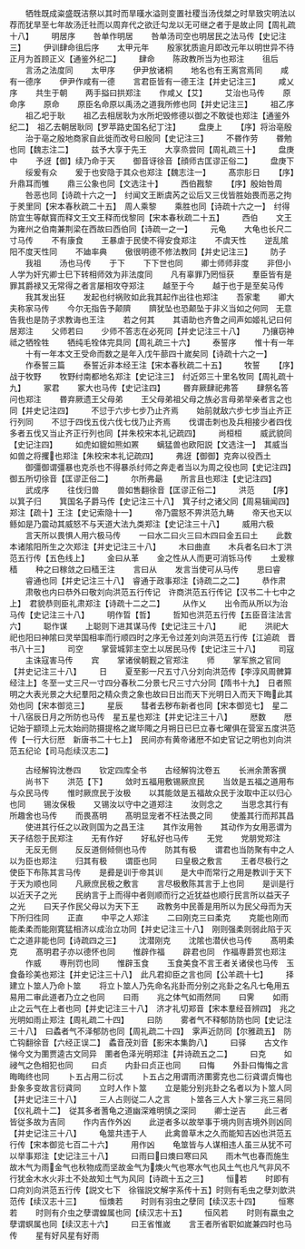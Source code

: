 <!-- { "loadSidebar": true } -->
　　牺牲既成粢盛既洁祭以其时而旱暵水溢则变置社稷当汤伐桀之时旱致灾明法以荐而犹旱至七年故汤迁社而以周弃代之欲迁勾龙以无可继之者于是故止同【周礼疏十八】
　　明居序
　　咎单作明居
　　咎单汤司空也明居民之法马传【史记注三】
　　伊训肆命徂后序
　　太甲元年
　　殷家犹质逾月即改元年以明世异不待正月为首顾正义【通鉴外纪二】
　　肆命
　　陈政教所当为也郑注
　　徂后
　　言汤之法度同
　　太甲序
　　伊尹放诸桐
　　地名也有王离宫焉同
　　咸有一德序
　　伊尹作咸有一德
　　言君臣皆有一德王注【并史记注三】
　　咸乂序
　　共生于朝
　　两手搤曰拱郑注
　　作咸乂【艾】
　　艾治也马传
　　原命序
　　原命
　　原臣名命原以禹汤之道我所修也同【并史记注三】
　　祖乙序
　　祖乙圯于耿
　　祖乙去相居耿为水所圯毁修德以御之不敢徙也郑注【通鉴外纪二】　祖乙去朝居耿同【罗苹路史国名纪丁注】
　　盘庚上
　　【序】将治亳殷
　　治于亳之殷地商家自此徙而改号曰殷同【史记注三】
　　不昬作劳
　　昬勉也同【魏志注二】
　　兹予大享于先王
　　大享烝尝同【周礼疏三十】
　　盘庚中
　　予迓【御】续乃命于天
　　御音讶徐音【顔师古匡谬正俗二】
　　盘庚下
　　绥爰有众
　　爰于也安隐于其众也郑注【魏志注一】
　　髙宗肜日
　　【序】升鼎耳而雊
　　鼎三公象也同【文选注十】
　　西伯戡黎
　　【序】殷始咎周
　　咎恶也同【诗疏十六之一】　纣闻文王断虞芮之讼后又三伐皆胜始畏而恶之拘于羑里同【宋本春秋疏二十五】　周人乘黎
　　乘胜也同【诗疏十六之一】　纣得防宜生等献寳而释文王文王释而伐黎同【宋本春秋疏二十五】
　　西伯
　　文王为雍州之伯南兼荆梁在西故曰西伯同【诗疏一之一】
　　元龟
　　大龟也长尺二寸马传
　　不有康食
　　王暴虐于民使不得安食郑注
　　不虞天性
　　逆乱隂阳不度天性同
　　不廸率典
　　傲很明德不修法教同【并史记注三】
　　防子
　　我祖
　　汤也马传
　　于下
　　下下世也同
　　卿士师师非度
　　非但小人学为奸宄卿士巳下转相师效为非法度同
　　凡有辜罪乃罔恒获
　　羣臣皆有是罪其爵禄又无常得之者言屡相攻夺郑注
　　越至于今
　　越于也于是至矣马传
　　我其发出狂
　　发起也纣祸败如此我其起作出往也郑注
　　吾家耄
　　卿大夫称家马传
　　今尔无指告予颠隮
　　隮犹坠也恐颠坠于非义当如之何同　无意告我也是防子求教诲也王注
　　若之何其
　　其语助也齐鲁之间声如姬礼记曰何居郑注
　　父师若曰
　　少师不答志在必死同【并史记注三十八】
　　乃攘窃神祗之牺牷牲
　　牺纯毛牷体完具同【周礼疏三十六】
　　泰誓序
　　惟十有一年
　　十有一年本文王受命而数之是年入戊午蔀四十嵗矣同【诗疏十六之一】
　　作泰誓三篇
　　泰誓近非本经王注【宋本春秋疏二十五】
　　牧誓
　　【序】战于牧野
　　牧野纣南都地名郑注【史记注三】　纣近郊三十里名牧同【周礼疏十九】
　　冢君
　　冢大也马传【史记注四】
　　昬弃厥肆祀弗答
　　肆祭名答问也郑注
　　昬弃厥遗王父母弟
　　王父母弟祖父母之族必言母弟举亲者言之也同【并史记注四】
　　不愆于六步七步乃止齐焉
　　始前就敌六步七步当止齐正行列同
　　不愆于四伐五伐六伐七伐乃止齐焉
　　伐谓击刺也及兵相接少者四伐多者五伐又当止齐正行列也同【并朱校宋本礼记疏四】
　　尚桓桓
　　威武貌同【史记注四】
　　如虎如貔如熊如罴
　　螭猛兽也欧阳説【文选注一】　其威当如兽之将攫也郑注【朱校宋本礼记疏四】
　　弗迓【御御】克奔以役西土
　　御彊御谓彊暴也克杀也不得暴杀纣师之奔走者当以为周之役也同【史记注四】　御五所切徐音【匡谬正俗二】
　　尔所弗朂
　　所言且也郑注【史记注四】
　　武成序
　　往伐归兽
　　兽如售翻徐音【匡谬正俗二】
　　洪范
　　【序】以箕子归
　　箕国名子爵马传【史记注三十八】　箕子纣之诸父同【周易辑闻四】郑注【疏十】王注【史记索隐十一】
　　帝乃震怒不畀洪范九畴
　　帝天也天以鲧如是乃震动其威怒不与天道大法九类郑注【史记注三十八】
　　威用六极
　　言天所以畏惧人用六极马传
　　一曰水二曰火三曰木四曰金五曰土
　　此数本诸隂阳所生之次郑注【并史记注三十八】
　　木曰曲直
　　木兵者名曰木丁洪范五行传【五色线上】
　　金曰从革
　　金之性从人而更可消铄马传
　　土爰稼穑
　　种之曰稼敛之曰穑王注
　　言曰从
　　发言当使可从马传
　　思曰睿
　　睿通也同【并史记注三十八】　睿通于政事郑注【诗疏二之二】
　　恭作肃
　　肃敬也内曰恭外曰敬刘向洪范五行传记　许商洪范五行传记【汉书二十七中之上】　君貌恭则臣礼肃郑注【诗疏十二之二】
　　从作乂
　　出令而从所以为治马传【史记注三十八】
　　明作晢【哲】
　　哲知也洪范五行传【五臣音注法言六】
　　聪作谋
　　上聪则下进其谋马传【史记注三十八】
　　祀
　　洪祀大祀也阳曰神隂曰灵举国相率而行顺四时之序无令过差刘向洪范五行传【江逌疏　晋书八十三】
　　司空
　　掌营城郭主空土以居民马传【史记注三十八】
　　司寇
　　主诛寇害马传
　　宾
　　掌诸侯朝觐之官郑注
　　师
　　掌军旅之官同【并史记注三十八】
　　日
　　夏至影一尺五寸八分刘向洪范传【李淳风周髀算经注上】冬至一丈三尺一寸四分春秋二分景七尺三寸六分同【隋书十九】　日者照明之大表光景之大纪羣阳之精众贵之象也故曰日出而天下光明日入而天下晦此其効也同【宋本御览三】
　　星辰
　　彗者去秽布新者也同【宋本御览七】　星二十八宿辰日月之所防也马传　星五星也郑注【并史记注三十八】
　　厯数
　　厯记始于颛顼上元太始阏防摄提格之嵗毕陬之月朔日已巳立春七曜俱在营室五度洪范传【一行大衍厯　新唐书二十七上】　民间亦有黄帝诸厯不如史官记之明也刘向洪范五纪论【司马彪续汉志二】

　　古经解钩沈巻四
　　钦定四库全书
　　古经解钩沈卷五
　　长洲余萧客撰
　　尚书下
　　洪范【下】
　　敛时五福用敷锡厥庶民
　　当敛是五福之道用布与众民马传
　　惟时厥庶民于汝极
　　以其能敛是五福故众民于汝取中正以归心也同
　　锡汝保极
　　又锡汝以守中之道郑注
　　汝则念之
　　当思念其行有所趣舍也马传
　　而畏髙明
　　髙明显宠者不枉法畏之同
　　使羞其行而邦其昌
　　使进其行任之以政则国为之昌王注
　　其作汝用咎
　　其动作为女用恶谓为天子结怨于民郑注
　　无有作好
　　好私好也马传
　　无党
　　党朋党郑注
　　无反无侧
　　反反道侧倾侧也马传
　　防其有极
　　谓君也当防聚有中之人以为臣也郑注
　　归其有极
　　谓臣也同
　　曰皇极之敷言
　　王者尽极行之使臣下布陈其言马传
　　是彛是训于帝其训
　　是大中而常行之用是教训于天下于天为顺也同
　　凡厥庶民极之敷言
　　言尽极敷陈其言于上也同
　　是训是行以近天子之光
　　民纳言于上而得中者则顺而行之近犹益也顺行民言所以益天子之光
　　曰天子作民父母以为天下王
　　政教务中民善是用所以为民父母而为天下所归徃同
　　正直
　　中平之人郑注
　　二曰刚克三曰柔克
　　克能也刚而能柔柔而能刚寛猛相济以成治立功同【并史记注三十八】　刚则强柔则弱此陷于灭亡之道非能也同【诗疏四之三】
　　沈潜刚克
　　沈隂也潜伏也马传
　　髙明柔克
　　髙明君子亦以德怀也同
　　惟辟作福
　　辟君也同　作福専爵赏也郑注
　　作威
　　専刑罚也同
　　惟辟玉食
　　玉食美食不言王者关诸侯也马传　玉食备珍美也郑注【并史记注三十八】　此凡君抑臣之言也同【公羊疏十七】
　　择建立卜筮人乃命卜筮
　　将立卜筮人乃先命名兆卦而分别之兆卦之名凡七龟用五易用二审此道者乃立之也同
　　曰雨
　　兆之体气如雨然同
　　曰霁
　　如雨止之云气在上者也同【并史记注三十八】　济才礼切郑音【宋本羣经音辨四】　兆之光明如雨止郑注【周礼疏二十四】
　　曰防
　　雾者气不释郁防防也同【史记注三十八】　曰蟊者气不泽郁防也同【周礼疏二十四】　雺声近防同【尔雅疏五】　防亡钩翻徐音【六经正误二】　蟊音茂刘音【影宋本集韵八】
　　曰驿
　　古文作悌今文为圛贾逵古文同异　圛者色泽光明郑注【并诗疏五之二】
　　曰克
　　如祲气之色相犯也同
　　曰贞
　　内卦曰贞正也同
　　曰悔
　　外卦曰悔悔之言晦晦终也同
　　卜五占用二衍忒
　　卜五占之用谓雨济圛雾克也二衍貣谓贞悔也卦象多变故言衍貣同
　　立时人作卜筮
　　立是能分别兆卦之名者以为卜筮人同【并史记注三十八】
　　三人占则従二人之言
　　卜筮各三人大卜掌三兆三易同【仪礼疏十二】　従其多者蓍龟之道幽深难明慎之深同
　　卿士逆吉
　　此三者皆従多故为吉同
　　作内吉作外凶
　　此逆者多以故举事于境内则吉境外则凶同【并史记注三十八】
　　龟筮共违于人
　　此禽兽草木之久而能知吉凶也洪范五行传【宋本御览七百二十六】
　　用作凶
　　龟筮皆与人谋相违人虽三从犹不可以举事郑注【史记注三十八】
　　曰雨曰曰燠曰寒曰风
　　雨木气也春而施生故木气为雨金气也秋物成而坚故金气为燠火气也寒水气也风土气也凡气非风不行犹金木水火非土不处故知土气为风同【诗疏十五之三】
　　恒若
　　时即有口疴刘向洪范五行传【説文七下　徐锴説文解字系传十五】时则有毛虫之孽刘歆洪范传【续汉志十三】
　　恒燠若
　　时则有羽虫之孽同【续汉志十四】
　　恒寒若
　　时则有介虫之孽谓蝗属也同【续汉志十五】
　　恒风若
　　时则有蠃虫之孽谓螟属也同【续汉志十六】
　　曰王省惟嵗
　　言王者所省职如嵗兼四时也马传
　　星有好风星有好雨
